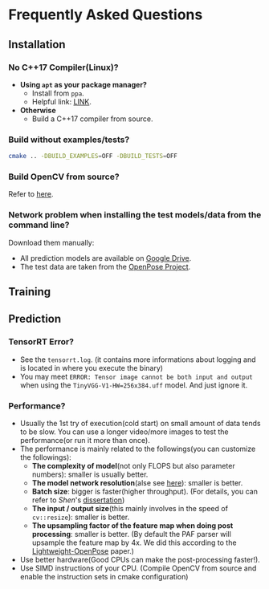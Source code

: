 # Frequently Asked Questions

## Installation

### No C++17 Compiler(Linux)?

* **Using `apt` as your package manager?**
    * Install from `ppa`.
    * Helpful link: [LINK](https://gist.github.com/jlblancoc/99521194aba975286c80f93e47966dc5).
* **Otherwise**
    * Build a C++17 compiler from source.

### Build without examples/tests?

```bash
cmake .. -DBUILD_EXAMPLES=OFF -DBUILD_TESTS=OFF
```

### Build OpenCV from source?

Refer to [here](https://www.learnopencv.com/tag/install/).

### Network problem when installing the test models/data from the command line?

Download them manually:

- All prediction models are available on [Google Drive](https://drive.google.com/drive/folders/1w9EjMkrjxOmMw3Rf6fXXkiv_ge7M99jR?usp=sharing).
- The test data are taken from the [OpenPose Project](https://github.com/CMU-Perceptual-Computing-Lab/openpose/tree/master/examples/media).

## Training 

## Prediction

### TensorRT Error?

- See the `tensorrt.log`. (it contains more informations about logging and is located in where you execute the binary)
- You may meet `ERROR: Tensor image cannot be both input and output` when using the `TinyVGG-V1-HW=256x384.uff` model. And just ignore it.

### Performance?

- Usually the 1st try of execution(cold start) on small amount of data tends to be slow. 
You can use a longer video/more images to test the performance(or run it more than once).
- The performance is mainly related to the followings(you can customize the followings):
    - **The complexity of model**(not only FLOPS but also parameter numbers): smaller is usually better.
    - **The model network resolution**(alse see [here](../performance/prediction.md)): smaller is better.
    - **Batch size**: bigger is faster(higher throughput). (For details, you can refer to *Shen*'s [dissertation](https://digital.lib.washington.edu/researchworks/bitstream/handle/1773/43657/Shen_washington_0250E_19617.pdf?sequence=1&isAllowed=y)) 
    - **The input / output size**(this mainly involves in the speed of `cv::resize`): smaller is better.
    - **The upsampling factor of the feature map when doing post processing**: smaller is better. 
    (By default the PAF parser will upsample the feature map by 4x. We did this according to the [Lightweight-OpenPose](https://arxiv.org/abs/1811.12004) paper.)
- Use better hardware(Good CPUs can make the post-processing faster!).
- Use SIMD instructions of your CPU. (Compile OpenCV from source and enable the instruction sets in cmake configuration)
